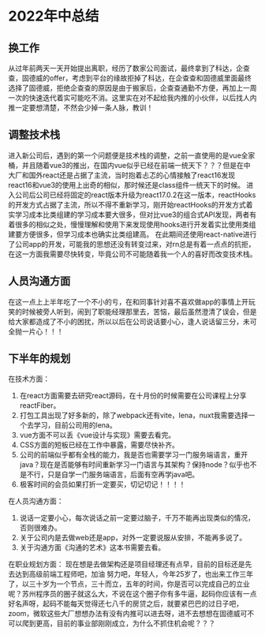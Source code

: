 # 2022年中总结

## 换工作

从过年前两天一天开始提出离职，经历了数家公司面试，最终拿到了科达，企查查，固德威的offer，考虑到平台的缘故拒掉了科达，在企查查和固德威里面最终选择了固德威，拒绝企查查的原因是由于搬家后，企查查通勤不方便，再加上一周一次的快速迭代着实可能吃不消。这里实在对不起给我内推的小伙伴，以后找人内推一定要想清楚，不然会少掉一条人脉，教训！

## 调整技术栈

进入新公司后，遇到的第一个问题便是技术栈的调整，之前一直使用的是vue全家桶，并且随着vue3的推出，在国内vue似乎已经在前端一统天下？？？但是在中大厂和国外react还是占据了主流，当时抱着忐忑的心情接触了react16发现react16和vue3的使用上出奇的相似，那时候还是class组件一统天下的时候。 进入公司后公司已经将固定的react版本升级为react17.0.2在这一版本，reactHooks的开发方式占据了主流，所以不得不重新学习，刚开始reactHooks的开发方式着实学习成本比类组建的学习成本要大很多，但对比vue3的组合式API发现，两者有着很多的相似之处，慢慢理解和使用下来发现使用hooks进行开发着实比使用类组建要方便很多，但学习成本也确实比类组建高。 在此期间还使用react-native进行了公司app的开发，可能我的思想还没有转变过来，对rn总是有着一点点的抗拒，在这一方面我需要尽快转变，毕竟公司不可能随着我一个人的喜好而改变技术栈。

## 人员沟通方面

在这一点上上半年吃了一个不小的亏，在和同事针对喜不喜欢做app的事情上开玩笑的时候被旁人听到，闹到了职能经理那里去，苦恼，最后虽然澄清了误会，但是给大家都造成了不小的困扰，所以以后在公司说话要小心，逢人说话留三分，未可全抛一片心！！！

## 下半年的规划

在技术方面：

1. 在react方面需要去研究react源码，在十月份的时候需要在公司课程上分享reactFiber。
2. 打包工具出现了好多新的，除了webpack还有vite，lena，nuxt我需要选择一个去学习，目前公司用的lena。
3. vue方面不可以丢《vue设计与实现》需要去看完。
4. CSS方面的短板已经在工作中暴露，需要尽快补齐。
5. 公司的前端似乎都有全栈的能力，我是否也需要学习一门服务端语言，重开java？现在是否能够有时间重新学习一门语言与其架构？保持node？似乎也不是不行，只是自学一门服务端语言，后面有空再学java吧。
6. 极客时间的会员如果打折一定要买，切记切记！！！！

在人员沟通方面：

1. 说话一定要小心，每次说话之前一定要过脑子，千万不能再出现类似的情况，否则很难办。
2. 关于公司内是去做web还是app，对外一定要说服从安排，不能再多说了。
3. 关于沟通方面《沟通的艺术》这本书需要去看。

在职业规划方面： 现在想是去做架构还是项目经理还有点早，目前的目标还是先去达到高级前端工程师吧，加油 努力吧，年轻人，今年25岁了，也出来工作三年了，以三十岁为一个节点，三十而立，五年的时间，你是否可以完成自己的立业呢？苏州程序员的圈子就这么大，不说在这个圈子你有多牛逼，起码你应该有一点好名声呀，起码不能每天觉得还七八千的房贷之后，就要紧巴巴的过日子吧，zoom，微软这些大厂想想办法有没有内推可以进去呀，进不去想想在固德威可不可以爬到更高，目前的事业部刚刚成立，为什么不抓住机会呢？？？